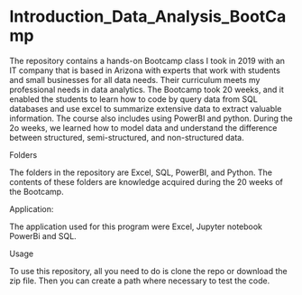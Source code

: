 # Introduction_Data_Analysis_BootCamp

The repository contains a hands-on Bootcamp class I took in 2019 with an IT company that is based in Arizona with experts that work with students and small businesses for all data needs. Their curriculum meets my professional needs in data analytics. The Bootcamp took 20 weeks, and it enabled the students to learn how to code by query data from SQL databases and use excel to summarize extensive data to extract valuable information. The course also includes using PowerBI and python. During the 2o weeks, we learned how to model data and understand the difference between structured, semi-structured, and non-structured data.  

 

Folders 

The folders in the repository are Excel, SQL, PowerBI, and Python. The contents of these folders are knowledge acquired during the 20 weeks of the Bootcamp. 

Application: 

The application used for this program were Excel, Jupyter notebook PowerBi and SQL. 

Usage 

To use this repository, all you need to do is clone the repo or download the zip file. Then you can create a path where necessary to test the code. 

